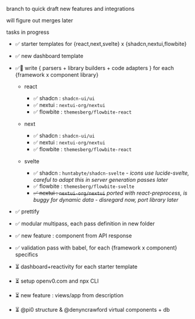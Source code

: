 branch to quick draft new features and integrations

will figure out merges later

tasks in progress

* ✅ starter templates for {react,next,svelte} x {shadcn,nextui,flowbite}
* ✅ new dashboard template
* ✅🥳 write { parsers + library builders + code adapters } for each {framework x component library}
  * react
    * ✅ shadcn : `shadcn-ui/ui`
    * ✅ nextui : `nextui-org/nextui`
    * ✅ flowbite : `themesberg/flowbite-react`

  * next
    * ✅ shadcn : `shadcn-ui/ui`
    * ✅ nextui : `nextui-org/nextui`
    * ✅ flowbite : `themesberg/flowbite-react`

  * svelte
    * ✅ shadcn : `huntabyte/shadcn-svelte` - *icons use lucide-svelte, careful to adapt this in server generation passes later*
    * ✅ flowbite : `themesberg/flowbite-svelte`
    * ~~✅ nextui : `nextui-org/nextui`~~ *ported with react-preprocess, is buggy for dynamic data - disregard now, port library later*

* ✅ prettify
* ✅ modular multipass, each pass definition in new folder
* ✅ new feature : component from API response
* ✅ validation pass with babel, for each {framework x component} specifics
* ⏳ dashboard+reactivity for each starter template
* ⏳ setup openv0.com and npx CLI
* ⏳ new feature : views/app from description
* ⏳ @pi0 structure & @denyncrawford virtual components + db

